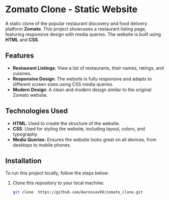 # Zomato Clone - Static Website

A static clone of the popular restaurant discovery and food delivery platform **Zomato**. This project showcases a restaurant listing page, featuring responsive design with media queries. The website is built using **HTML** and **CSS**.

## Features

- **Restaurant Listings**: View a list of restaurants, their names, ratings, and cuisines.
- **Responsive Design**: The website is fully responsive and adapts to different screen sizes using CSS media queries.
- **Modern Design**: A clean and modern design similar to the original Zomato website.

## Technologies Used

- **HTML**: Used to create the structure of the website.
- **CSS**: Used for styling the website, including layout, colors, and typography.
- **Media Queries**: Ensures the website looks great on all devices, from desktops to mobile phones.

## Installation

To run this project locally, follow the steps below:

1. Clone this repository to your local machine:
   ```bash
   git clone  https://github.com/Aaronxav99/zomato_clone.git
